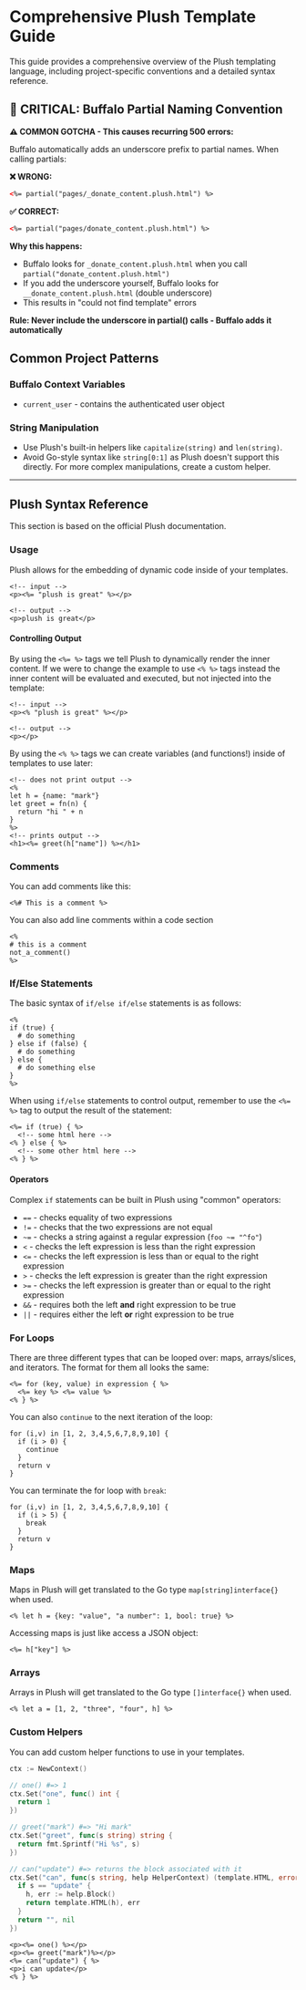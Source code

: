 # Comprehensive Plush Template Guide

This guide provides a comprehensive overview of the Plush templating language, including project-specific conventions and a detailed syntax reference.

## 🚨 CRITICAL: Buffalo Partial Naming Convention

**⚠️ COMMON GOTCHA - This causes recurring 500 errors:**

Buffalo automatically adds an underscore prefix to partial names. When calling partials:

**❌ WRONG:**
```html
<%= partial("pages/_donate_content.plush.html") %>
```

**✅ CORRECT:**
```html
<%= partial("pages/donate_content.plush.html") %>
```

**Why this happens:**
- Buffalo looks for `_donate_content.plush.html` when you call `partial("donate_content.plush.html")`
- If you add the underscore yourself, Buffalo looks for `__donate_content.plush.html` (double underscore)
- This results in "could not find template" errors

**Rule: Never include the underscore in partial() calls - Buffalo adds it automatically**

## Common Project Patterns

### Buffalo Context Variables
- `current_user` - contains the authenticated user object

### String Manipulation
- Use Plush's built-in helpers like `capitalize(string)` and `len(string)`.
- Avoid Go-style syntax like `string[0:1]` as Plush doesn't support this directly. For more complex manipulations, create a custom helper.

---

## Plush Syntax Reference

This section is based on the official Plush documentation.

### Usage

Plush allows for the embedding of dynamic code inside of your templates.

```erb
<!-- input -->
<p><%= "plush is great" %></p>

<!-- output -->
<p>plush is great</p>
```

#### Controlling Output

By using the `<%= %>` tags we tell Plush to dynamically render the inner content. If we were to change the example to use `<% %>` tags instead the inner content will be evaluated and executed, but not injected into the template:

```erb
<!-- input -->
<p><% "plush is great" %></p>

<!-- output -->
<p></p>
```

By using the `<% %>` tags we can create variables (and functions!) inside of templates to use later:

```erb
<!-- does not print output -->
<%
let h = {name: "mark"}
let greet = fn(n) {
  return "hi " + n
}
%>
<!-- prints output -->
<h1><%= greet(h["name"]) %></h1>
```

### Comments

You can add comments like this:

```erb
<%# This is a comment %>
```

You can also add line comments within a code section

```erb
<%
# this is a comment
not_a_comment()
%>
```

### If/Else Statements

The basic syntax of `if/else if/else` statements is as follows:

```erb
<%
if (true) {
  # do something
} else if (false) {
  # do something
} else {
  # do something else
}
%>
```

When using `if/else` statements to control output, remember to use the `<%= %>` tag to output the result of the statement:

```erb
<%= if (true) { %>
  <!-- some html here -->
<% } else { %>
  <!-- some other html here -->
<% } %>
```

#### Operators

Complex `if` statements can be built in Plush using "common" operators:

* `==` - checks equality of two expressions
* `!=` - checks that the two expressions are not equal
* `~=` - checks a string against a regular expression (`foo ~= "^fo"`)
* `<` - checks the left expression is less than the right expression
* `<=` - checks the left expression is less than or equal to the right expression
* `>` - checks the left expression is greater than the right expression
* `>=` - checks the left expression is greater than or equal to the right expression
* `&&` - requires both the left **and** right expression to be true
* `||` - requires either the left **or** right expression to be true

### For Loops

There are three different types that can be looped over: maps, arrays/slices, and iterators. The format for them all looks the same:

```erb
<%= for (key, value) in expression { %>
  <%= key %> <%= value %>
<% } %>
```

You can also `continue` to the next iteration of the loop:
```erb
for (i,v) in [1, 2, 3,4,5,6,7,8,9,10] {
  if (i > 0) {
    continue
  }
  return v
}
```

You can terminate the for loop with `break`:
```erb
for (i,v) in [1, 2, 3,4,5,6,7,8,9,10] {
  if (i > 5) {
    break
  }
  return v
}
```

### Maps

Maps in Plush will get translated to the Go type `map[string]interface{}` when used.

```erb
<% let h = {key: "value", "a number": 1, bool: true} %>
```

Accessing maps is just like access a JSON object:

```erb
<%= h["key"] %>
```

### Arrays

Arrays in Plush will get translated to the Go type `[]interface{}` when used.

```erb
<% let a = [1, 2, "three", "four", h] %>
```

### Custom Helpers

You can add custom helper functions to use in your templates.

```go
ctx := NewContext()

// one() #=> 1
ctx.Set("one", func() int {
  return 1
})

// greet("mark") #=> "Hi mark"
ctx.Set("greet", func(s string) string {
  return fmt.Sprintf("Hi %s", s)
})

// can("update") #=> returns the block associated with it
ctx.Set("can", func(s string, help HelperContext) (template.HTML, error) {
  if s == "update" {
    h, err := help.Block()
    return template.HTML(h), err
  }
  return "", nil
})
```

```erb
<p><%= one() %></p>
<p><%= greet("mark")%></p>
<%= can("update") { %>
<p>i can update</p>
<% } %>
```
